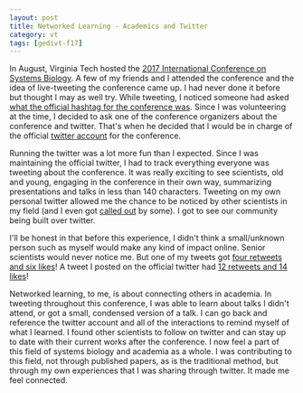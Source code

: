 ```yaml
---
layout: post
title: Networked Learning - Academics and Twitter
category: vt
tags: [gedivt-f17]
---
```


In August, Virginia Tech hosted the [2017 International Conference on Systems Biology](www.cpe.vt.edu/icsb2017/welcome.html). A few of my friends and I attended the conference and the idea of live-tweeting the conference came up. I had never done it before but thought I may as well try. While tweeting, I noticed someone had asked [what the official hashtag for the conference was](https://twitter.com/gepasi/status/894225984806948864). Since I was volunteering at the time, I decided to ask one of the conference organizers about the conference and twitter. That's when he decided that I would be in charge of the official [twitter account](https://twitter.com/ICSB2017/) for the conference. 

Running the twitter was a lot more fun than I expected. Since I was maintaining the official twitter, I had to track everything everyone was tweeting about the conference. It was really exciting to see scientists, old and young, engaging in the conference in their own way, summarizing presentations and talks in less than 140 characters. Tweeting on my own personal twitter allowed me the chance to be noticed by other scientists in my field (and I even got [called out](https://twitter.com/gepasi/status/895446632967393281) by some). I got to see our community being built over twitter. 

I'll be honest in that before this experience, I didn't think a small/unknown person such as myself would make any kind of impact online. Senior scientists would never notice me. But one of my tweets got [four retweets and six likes](https://twitter.com/bboribong_/status/894301706892324865)! A tweet I posted on the official twitter had [12 retweets and 14 likes](https://twitter.com/ICSB2017/status/895462575927943169)! 

Networked learning, to me, is about connecting others in academia. In tweeting throughout this conference, I was able to learn about talks I didn't attend, or got a small, condensed version of a talk. I can go back and reference the twitter account and all of the interactions to remind myself of what I learned. I found other scientists to follow on twitter and can stay up to date with their current works after the conference. I now feel a part of this field of systems biology and academia as a whole. I was contributing to this field, not through published papers, as is the traditional method, but through my own experiences that I was sharing through twitter. It made me feel connected.

